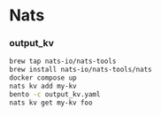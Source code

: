 # Nats

### output_kv

```bash
brew tap nats-io/nats-tools
brew install nats-io/nats-tools/nats
docker compose up 
nats kv add my-kv
bento -c output_kv.yaml
nats kv get my-kv foo
```